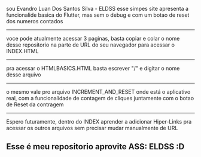 sou Evandro Luan Dos Santos Silva - ELDSS
esse simpes site apresenta a funcionalide basica do Flutter, mas sem o debug e com um botao de reset dos numeros contados


------------------------------------------------------------------------------------------------


voce pode atualmente acessar 3 paginas, basta copiar e colar o nome desse repositorio na parte de URL do seu navegador para acessar o INDEX.HTML

------------------------------------------------------------------------------------------------

pra acessar o HTMLBASICS.HTML basta escrever "/" e digitar o nome desse arquivo

------------------------------------------------------------------------------------------------

o mesmo vale pro arquivo INCREMENT_AND_RESET onde está o aplicativo real, com a funcionalidade de contagem de cliques juntamente com o botao de Reset da contragem

------------------------------------------------------------------------------------------------

Espero futuramente, dentro do INDEX aprender a adicionar Hiper-Links pra acessar os outros arquivos sem precisar mudar manualmente de URL

Esse é meu repositorio aprovite                                          ASS: ELDSS          :D 
------------------------------------------------------------------------------------------------